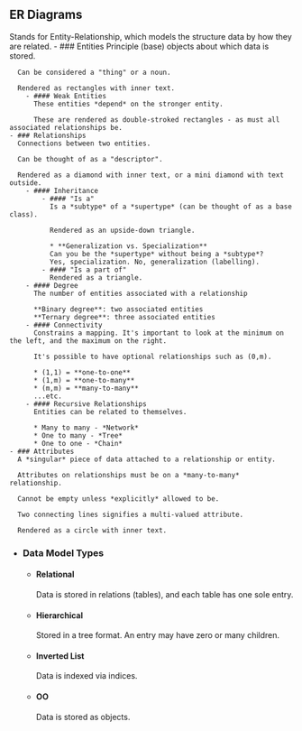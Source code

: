 ## ER Diagrams
Stands for Entity-Relationship, which models the structure data by how they are related.
	- ### Entities
	  Principle (base) objects about which data is stored. 
	  
	  Can be considered a "thing" or a noun.
	  
	  Rendered as rectangles with inner text.
		- #### Weak Entities
		  These entities *depend* on the stronger entity.
		  
		  These are rendered as double-stroked rectangles - as must all associated relationships be.
	- ### Relationships
	  Connections between two entities.
	  
	  Can be thought of as a "descriptor".
	  
	  Rendered as a diamond with inner text, or a mini diamond with text outside.
		- #### Inheritance
			- #### "Is a" 
			  Is a *subtype* of a *supertype* (can be thought of as a base class).
			  
			  Rendered as an upside-down triangle.
			  
			  * **Generalization vs. Specialization**
			  Can you be the *supertype* without being a *subtype*? 
			  Yes, specialization. No, generalization (labelling).
			- #### "Is a part of"
			  Rendered as a triangle.
		- #### Degree
		  The number of entities associated with a relationship
		  
		  **Binary degree**: two associated entities
		  **Ternary degree**: three associated entities
		- #### Connectivity
		  Constrains a mapping. It's important to look at the minimum on the left, and the maximum on the right.
		  
		  It's possible to have optional relationships such as (0,m).
		  
		  * (1,1) = **one-to-one**
		  * (1,m) = **one-to-many**
		  * (m,m) = **many-to-many**
		  ...etc.
		- #### Recursive Relationships
		  Entities can be related to themselves.
		  
		  * Many to many - *Network*
		  * One to many - *Tree*
		  * One to one - *Chain*
	- ### Attributes
	  A *singular* piece of data attached to a relationship or entity.
	  
	  Attributes on relationships must be on a *many-to-many* relationship.
	  
	  Cannot be empty unless *explicitly* allowed to be.
	  
	  Two connecting lines signifies a multi-valued attribute.
	  
	  Rendered as a circle with inner text.
- ### Data Model Types
	- #### Relational
	  Data is stored in relations (tables), and each table has one sole entry.
	- #### Hierarchical
	  Stored in a tree format. An entry may have zero or many children.
	- #### Inverted List
	  Data is indexed via indices.
	- #### OO
	  Data is stored as objects.